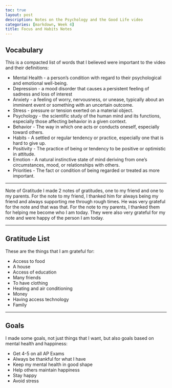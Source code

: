 ```yaml
---
toc: true
layout: post
description: Notes on the Psychology and the Good Life video
categories: [markdown, Week 4]
title: Focus and Habits Notes
---
```



## Vocabulary
This is a compacted list of words that I believed were important to the video and their definitions:
- Mental Health - a person’s condition with regard to their psychological and emotional well-being.
- Depression - a mood disorder that causes a persistent feeling of sadness and loss of interest
- Anxiety - a feeling of worry, nervousness, or unease, typically about an imminent event or something with an uncertain outcome.
- Stress - pressure or tension exerted on a material object.
- Psychology - the scientific study of the human mind and its functions, especially those affecting behavior in a given context.
- Behavior - The way in which one acts or conducts oneself, especially toward others.
- Habits - A settled or regular tendency or practice, especially one that is hard to give up.
- Positivity - The practice of being or tendency to be positive or optimistic in attitude.
- Emotion - A natural instinctive state of mind deriving from one’s circumstances, mood, or relationships with others.
- Priorities - The fact or condition of being regarded or treated as more important.

---

Note of Gratitude
I made 2 notes of gratitudes, one to my friend and one to my parents. For the note to my friend, I thanked him for always being my friend and always supporting me through rough times. He was very grateful for the note and that was that. For the note to my parents, I thanked them for helping me become who I am today. They were also very grateful for my note and were happy of the person I am today.

---

## Gratitude List
These are the things that I am grateful for:
- Access to food
- A house
- Access of education
- Many friends
- To have clothing
- Heating and air conditioning
- Money
- Having access technology
- Family

---

## Goals
I made some goals, not just things that I want, but also goals based on mental health and happiness:
- Get 4-5 on all AP Exams
- Always be thankful for what I have
- Keep my mental health in good shape
- Help others maintain happiness
- Stay happy
- Avoid stress